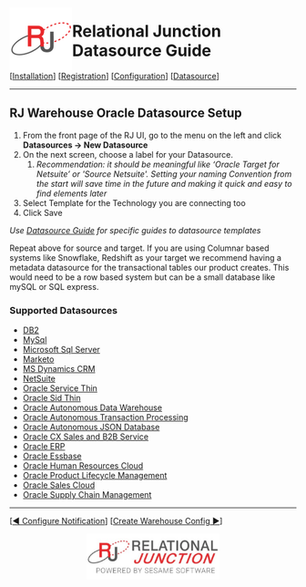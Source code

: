  <a href="http://www.sesamesoftware.com"><img align=left src="../images/RJOrbit110x110.png"></img></a>

# Relational Junction Datasource Guide

[[Installation](installguide.md)] [[Registration](RegistrationGuide.md)] [[Configuration](configurationGuide.md)] [[Datasource](DatasourceGuide.md)]

---

## RJ Warehouse Oracle Datasource Setup

1. From the front page of the RJ UI, go to the menu on the left and click **Datasources &rarr; New Datasource**
2. On the next screen, choose a label for your Datasource.
   1. *Recommendation: it should be meaningful like ‘Oracle Target for Netsuite’ or 'Source Netsuite'. Setting your naming Convention from the start will save time in the future and making it quick and easy to find elements later*
3. Select Template for the Technology you are connecting too
4. Click Save

*Use [Datasource Guide](#supported-datasources) for specific guides to datasource templates*

Repeat above for source and target. If you are using Columnar based systems like Snowflake, Redshift as your target we recommend having a metadata datasource for the transactional tables our product creates. This would need to be a row based system but can be a small database like mySQL or SQL express.

### Supported Datasources

* [DB2](../Datasources/db2.md)
* [MySql](../Datasources/MySQL.md)
* [Microsoft Sql Server](../Datasources/MySQL.md)
* [Marketo](../Datasources/Marketo.md)
* [MS Dynamics CRM](../Datasources/MSDynamicsCRM.md)
* [NetSuite](../Datasources/netsuite.md)
* [Oracle Service Thin](../Datasources/OracleServiceThin.md)
* [Oracle Sid Thin](../Datasources/OracleSidThin.md)
* [Oracle Autonomous Data Warehouse](../Datasources/OracleADW.md)
* [Oracle Autonomous Transaction Processing](../Datasources/OracleATP.md)
* [Oracle Autonomous JSON Database](../Datasources/OracleAJD.md)
* [Oracle CX Sales and B2B Service](../Datasources/OracleCXB2B.md)
* [Oracle ERP](../Datasources/OracleERP.md)
* [Oracle Essbase](../Datasources/OracleEssbase.md)
* [Oracle Human Resources Cloud](../Datasources/OracleHCM.md)
* [Oracle Product Lifecycle Management](../Datasources/OraclePLM.md)
* [Oracle Sales Cloud](../Datasources/OracleSalesCloud.md)
* [Oracle Supply Chain Management](../Datasources/OracleSCM.md)

---

[[&#9664; Configure Notification](notification.md)] [[Create Warehouse Config &#9654;](rjwarehouseconfig.md)]

<p align="center" >  <a href="http://www.sesamesoftware.com"><img align=center src="../images/poweredBy.png" height="80px"></img></a> </p>
